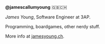 **@jamescallumyoung** 🇬🇧🇨🇭

_James Young_, Software Engineer at 3AP.

Programming, boardgames, other nerdy stuff.

More info at [jamesyoung.ch](https://jamesyoung.ch).
